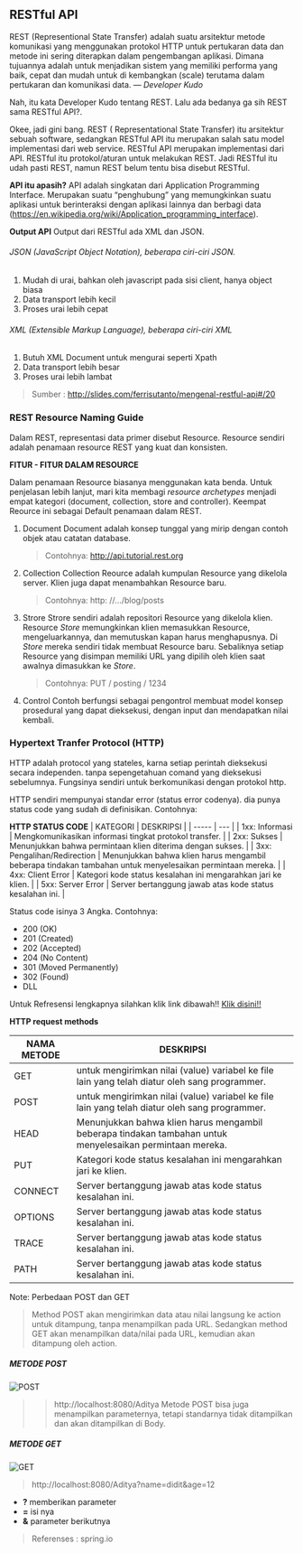 ## RESTful API

REST (Representional State Transfer) adalah suatu arsitektur metode komunikasi yang menggunakan protokol HTTP untuk pertukaran data dan metode ini sering diterapkan dalam pengembangan aplikasi. Dimana tujuannya adalah untuk menjadikan sistem yang memiliki performa yang baik, cepat dan mudah untuk di kembangkan (scale) terutama dalam pertukaran dan komunikasi data. — *Developer Kudo*


Nah, itu kata Developer Kudo tentang REST. Lalu ada bedanya ga sih REST sama RESTful API?.

Okee, jadi gini bang. REST ( Representational State Transfer) itu arsitektur sebuah software, sedangkan RESTful API itu merupakan salah satu model implementasi dari web service. RESTful API merupakan implementasi dari API. RESTful itu protokol/aturan untuk melakukan REST. Jadi RESTful itu udah pasti REST, namun REST belum tentu bisa disebut RESTful.


**API itu apasih?**
API adalah singkatan dari Application Programming Interface. Merupakan suatu “penghubung” yang memungkinkan suatu aplikasi untuk berinteraksi dengan aplikasi lainnya dan berbagi data (https://en.wikipedia.org/wiki/Application_programming_interface).

**Output API**
Output dari RESTful ada XML dan JSON.

###### JSON (JavaScript Object Notation), beberapa ciri-ciri JSON.

1. Mudah di urai, bahkan oleh javascript pada sisi client, hanya object biasa
2. Data transport lebih kecil
3. Proses urai lebih cepat
   
###### XML (Extensible Markup Language), beberapa ciri-ciri XML

1. Butuh XML Document untuk mengurai seperti Xpath
2. Data transport lebih besar
3. Proses urai lebih lambat
>Sumber : http://slides.com/ferrisutanto/mengenal-restful-api#/20


### REST Resource Naming Guide   

Dalam REST, representasi data primer disebut Resource. Resource sendiri adalah penamaan resource REST yang kuat dan konsisten.

**FITUR - FITUR DALAM RESOURCE**

Dalam penamaan Resource biasanya menggunakan kata benda. Untuk penjelasan lebih lanjut, mari kita membagi *resource archetypes* menjadi empat kategori (document, collection, store and controller). Keempat Reource ini sebagai Default penamaan dalam REST.

1. Document
   Document adalah konsep tunggal yang mirip dengan contoh objek atau catatan database.
   >Contohnya: http://api.tutorial.rest.org

2. Collection
   Collection Reource adalah kumpulan Resource yang dikelola server. Klien juga dapat menambahkan Resource baru.
   > Contohnya: http: //.../blog/posts

3. Strore
   Strore sendiri adalah repositori Resource yang dikelola klien. Resource *Store* memungkinkan klien memasukkan Resource, mengeluarkannya, dan memutuskan kapan harus menghapusnya. Di *Store* mereka sendiri tidak membuat Resource baru. Sebaliknya setiap Resource yang disimpan memiliki URL yang dipilih oleh klien saat awalnya dimasukkan ke *Store*.
   >Contohnya: PUT / posting / 1234

4. Control
   Contoh berfungsi sebagai pengontrol membuat model konsep prosedural yang dapat dieksekusi, dengan input dan mendapatkan nilai kembali.


### Hypertext Tranfer Protocol (HTTP)
HTTP adalah protocol yang stateles, karna setiap perintah dieksekusi secara independen. tanpa sepengetahuan comand yang dieksekusi sebelumnya. Fungsinya sendiri untuk berkomunikasi dengan protokol http. 

HTTP sendiri mempunyai standar error (status error codenya). dia punya status code yang sudah di definisikan.
Contohnya: 

**HTTP STATUS CODE**
| KATEGORI  | DESKRIPSI |
| ----- | --- |
| 1xx: Informasi   | Mengkomunikasikan informasi tingkat protokol transfer.  |
| 2xx: Sukses | Menunjukkan bahwa permintaan klien diterima dengan sukses.  |
| 3xx: Pengalihan/Redirection | Menunjukkan bahwa klien harus mengambil beberapa tindakan tambahan untuk menyelesaikan permintaan mereka.  |
| 4xx: Client Error | Kategori kode status kesalahan ini mengarahkan jari ke klien.  |
| 5xx: Server Error | Server bertanggung jawab atas kode status kesalahan ini.  |

Status code isinya 3 Angka.
Contohnya:

+ 200 (OK)
+ 201 (Created)
+ 202 (Accepted)
+ 204 (No Content)
+ 301 (Moved Permanently)
+ 302 (Found)
+ DLL


Untuk Refresensi lengkapnya silahkan klik link dibawah!!
[Klik disini!!](https://restfulapi.net/http-status-codes/)

**HTTP request methods**

| NAMA METODE  | DESKRIPSI |
| ----- | --- |
| GET | untuk mengirimkan nilai (value) variabel ke file lain yang telah diatur oleh sang programmer.  |
| POST | untuk mengirimkan nilai (value) variabel ke file lain yang telah diatur oleh sang programmer.  |
| HEAD | Menunjukkan bahwa klien harus mengambil beberapa tindakan tambahan untuk menyelesaikan permintaan mereka.  |
| PUT | Kategori kode status kesalahan ini mengarahkan jari ke klien.  |
| CONNECT | Server bertanggung jawab atas kode status kesalahan ini.  |
| OPTIONS | Server bertanggung jawab atas kode status kesalahan ini.  |
| TRACE | Server bertanggung jawab atas kode status kesalahan ini.  |
| PATH | Server bertanggung jawab atas kode status kesalahan ini.  |

Note: Perbedaan POST dan GET
>Method POST akan mengirimkan data atau nilai langsung ke action untuk ditampung, tanpa menampilkan pada URL. Sedangkan method GET akan menampilkan data/nilai pada URL, kemudian akan ditampung oleh action.

##### METODE POST
![POST](https://www.dumetschool.com/images/fck/getpost3.jpg)

>>http://localhost:8080/Aditya
Metode POST bisa juga menampilkan parameternya, tetapi standarnya tidak ditampilkan dan akan ditampilkan di Body. 

##### METODE GET
![GET](https://www.dumetschool.com/images/fck/getpost4.jpg)

>http://localhost:8080/Aditya?name=didit&age=12

+ **?** memberikan parameter
+ **=** isi nya
+ **&** parameter berikutnya




>Referenses : spring.io